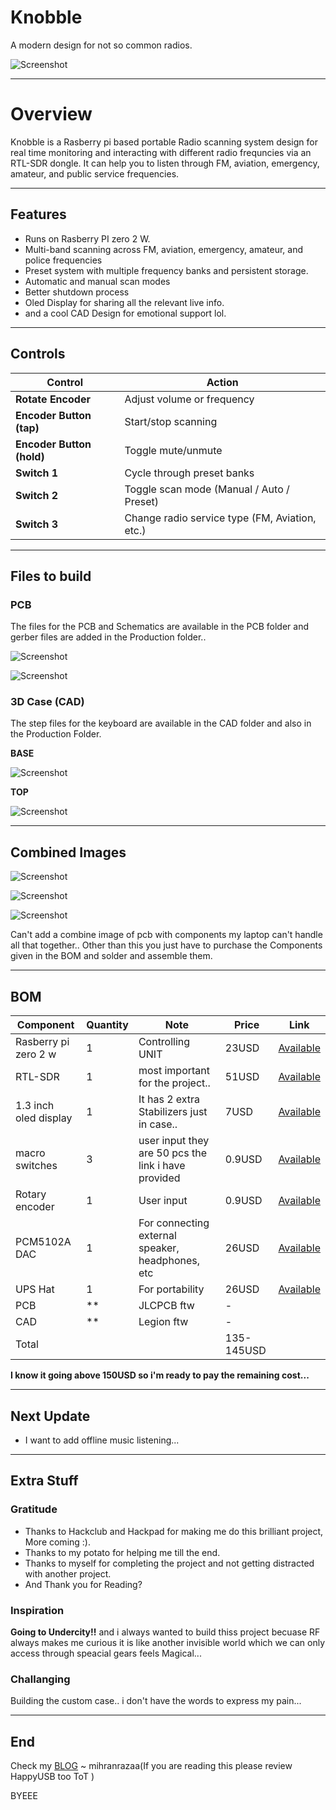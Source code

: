 # Knobble
A modern design for not so common radios.

![Screenshot](Assets/logo.png)

---

# Overview

Knobble is a Rasberry pi based portable Radio scanning system design for real time monitoring and interacting with different radio frequncies via an RTL-SDR dongle. It can help you to listen through FM, aviation, emergency, amateur, and public service frequencies.

---

## Features

- Runs on Rasberry PI zero 2 W.
- Multi-band scanning across FM, aviation, emergency, amateur, and police frequencies
- Preset system with multiple frequency banks and persistent storage.
- Automatic and manual scan modes
- Better shutdown process
- Oled Display for sharing all the relevant live info.
- and a cool CAD Design for emotional support lol.

---

## Controls

| Control                   | Action                                         |
| ------------------------- | ---------------------------------------------- |
| **Rotate Encoder**        | Adjust volume or frequency                     |
| **Encoder Button (tap)**  | Start/stop scanning                            |
| **Encoder Button (hold)** | Toggle mute/unmute                             |
| **Switch 1**              | Cycle through preset banks                     |
| **Switch 2**              | Toggle scan mode (Manual / Auto / Preset)      |
| **Switch 3**              | Change radio service type (FM, Aviation, etc.) |

---

## Files to build 

### PCB 

The files for the PCB and Schematics are available in the PCB folder and gerber files are added in the Production folder..

![Screenshot](Assets/npcb3d.png)

![Screenshot](Assets/npcb3d2.png)

### 3D Case (CAD)

The step files for the keyboard are available in the CAD folder and also in the Production Folder.

**BASE**

![Screenshot](Assets/ncad4.png)


**TOP**

![Screenshot](Assets/ncad5.png)


---

## Combined Images

![Screenshot](Assets/ncad.png)

![Screenshot](Assets/ncad2.png)

![Screenshot](Assets/ncad3.png)


Can't add a combine image of pcb with components my laptop can't handle all that together..
Other than this you just have to purchase the Components given in the BOM and solder and assemble them.

---

## BOM 


| Component             | Quantity | Note                                                | Price      | Link                                                                                                                                                                                                                                                                                                                                                                                                                                                                                                                                  |
| --------------------- | -------- | --------------------------------------------------- | ---------- | ------------------------------------------------------------------------------------------------------------------------------------------------------------------------------------------------------------------------------------------------------------------------------------------------------------------------------------------------------------------------------------------------------------------------------------------------------------------------------------------------------------------------------------- |
| Rasberry pi zero 2 w  | 1        | Controlling UNIT                                    | 23USD      | [Available](https://amzn.in/d/c275gW4)                                                                                                                                                                                                                                                                                                                                                                                                                                                                                                |
| RTL-SDR               | 1        | most important for the project..                    | 51USD     | [Available](https://www.fabtolab.com/rtl-sdr-blog-v4-r828d-rtl2832u-1ppm-tcxo-sma-software-defined-radio-dipole-antenna-kit?search=RTL-SDR%20Blog)                           |
| 1.3 inch oled display | 1        | It has 2 extra Stabilizers just in case..           | 7USD       | [Available](https://www.amazon.in/OLED-Display-display-module-Blue/dp/B094W7TDKG/ref=sr_1_2?crid=3Q8FJIB11QGHE&dib=eyJ2IjoiMSJ9.B7UJuX2tN4RE5qUC46uLygug8WxLWjSOgkyJMu7-EXH34VlmGjoBuWPJP22TIlHrdvHc4LjgYXnp2hc3py_BE1EeIB7uhaHjrsFRpNXUNRdJJqR5dObtouw747pxiRkK7KSuLolsob9jHVAnGcaUQn5teiI1JISdhIaT3GLy4wLR4472yi4Cjp-WcG2tbnTWI6ai3V6rmwGP0F4cLP8XCu0CnJj878OKKMi18kqWd-w.z5miULqVkwuwROpuzjmyTGVz6pdf8Er0rOkTBH4zD-s&dib_tag=se&keywords=1%2C3+inch+oled+display&qid=1750676109&sprefix=1%2C3+inch+oled+displa%2Caps%2C227&sr=8-2) |
| macro switches        | 3        | user input they are 50 pcs the link i have provided | 0.9USD     | [Available](https://amzn.in/d/1zYgQJ0)                                                                                                                                                                                                                                                                                                                                                                                                                                                                                                |
| Rotary encoder        | 1        | User input                                          | 0.9USD     | [Available](https://amzn.in/d/8Zozbdr)                                                                                                                                                                                                                                                                                                                                                                                                                                                                                                |
| PCM5102A DAC          | 1        | For connecting external speaker, headphones, etc    | 26USD      | [Available](https://amzn.in/d/7MQeXHS)                                                                                                                                                                                                                                                                                                                                                                                                                                                                                                |
| UPS Hat               | 1        | For portability                                     | 26USD      | [Available](https://hubtronics.in/ups-hat-c)                                                                                                                                                                                                                                                                                                                                                                                                                                                                                          |
| PCB                   | **       | JLCPCB ftw                                          | -          |                                                                                                                                                                                                                                                                                                                                                                                                                                                                                                                                       |
| CAD                   | **       | Legion ftw                                          | -          |                                                                                                                                                                                                                                                                                                                                                                                                                                                                                                                                       |
| Total                 |          |                                                     | 135-145USD |                                                                                                                                                                                                                                                                                                                                                                                                                                                                                                                                       |


**I know it going above 150USD so i'm ready to pay the remaining cost...**

---

## Next Update 

- I want to add offline music listening...

---

## Extra Stuff

### Gratitude
- Thanks to Hackclub and Hackpad for making me do this brilliant project, More coming :).
- Thanks to my potato for helping me till the end.
- Thanks to myself for completing the project and not getting distracted with another project.
- And Thank you for Reading?

### Inspiration
**Going to Undercity!!** and i always wanted to build thiss project becuase RF always makes me curious it is like another invisible world which we can only access through speacial gears feels Magical...

### Challanging
Building the custom case.. i don't have the words to express my pain...

---

## End
Check my [BLOG](https://mihranrazaa.pages.dev/)
~ mihranrazaa(If you are reading this please review HappyUSB too ToT )

BYEEE
